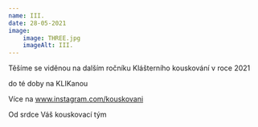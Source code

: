 ```yaml
---
name: III.
date: 28-05-2021
image:
    image: THREE.jpg
    imageAlt: III.
---
```

Těšíme se viděnou na dalším ročníku Klášterního kouskování v roce 2021

do té doby na KLIKanou

Více na   www.instagram.com/kouskovani

Od srdce Váš kouskovací tým
